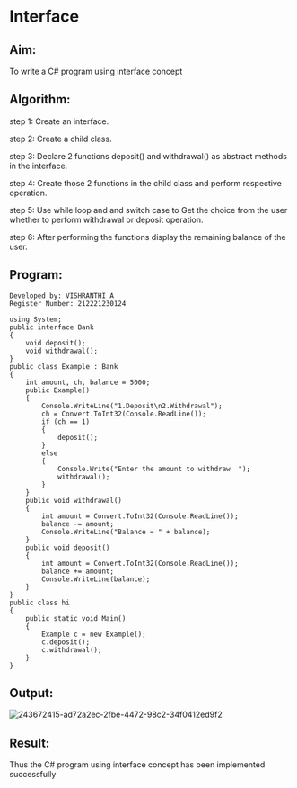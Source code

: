 # Interface

## Aim:
To write a C# program using interface concept

## Algorithm:
step 1:
Create an interface.

step 2:
Create a child class.

step 3:
Declare 2 functions deposit() and withdrawal() as abstract methods in the interface.

step 4:
Create those 2 functions in the child class and perform respective operation.

step 5:
Use while loop and and switch case to Get the choice from the user whether to perform withdrawal or deposit operation.

step 6:
After performing the functions display the remaining balance of the user.

## Program:
```
Developed by: VISHRANTHI A
Register Number: 212221230124
```
```
using System;
public interface Bank
{
    void deposit();
    void withdrawal();
}
public class Example : Bank
{
    int amount, ch, balance = 5000;
    public Example()
    {
        Console.WriteLine("1.Deposit\n2.Withdrawal");
        ch = Convert.ToInt32(Console.ReadLine());
        if (ch == 1)
        {
            deposit();
        }
        else
        {
            Console.Write("Enter the amount to withdraw  ");
            withdrawal();
        }
    }
    public void withdrawal()
    {
        int amount = Convert.ToInt32(Console.ReadLine());
        balance -= amount;
        Console.WriteLine("Balance = " + balance);
    }
    public void deposit()
    {
        int amount = Convert.ToInt32(Console.ReadLine());
        balance += amount;
        Console.WriteLine(balance);
    }
}
public class hi
{
    public static void Main()
    {
        Example c = new Example();
        c.deposit();
        c.withdrawal();
    }
}
```

## Output:
![243672415-ad72a2ec-2fbe-4472-98c2-34f0412ed9f2](https://github.com/MEENA155/Interface/assets/94677128/e664eb30-e885-4f71-b374-7bd8b159bf1b)


## Result:
Thus the C# program using interface concept has been implemented successfully
